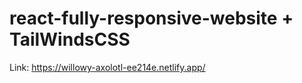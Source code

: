 ﻿# react-fully-responsive-website + TailWindsCSS

Link: https://willowy-axolotl-ee214e.netlify.app/
